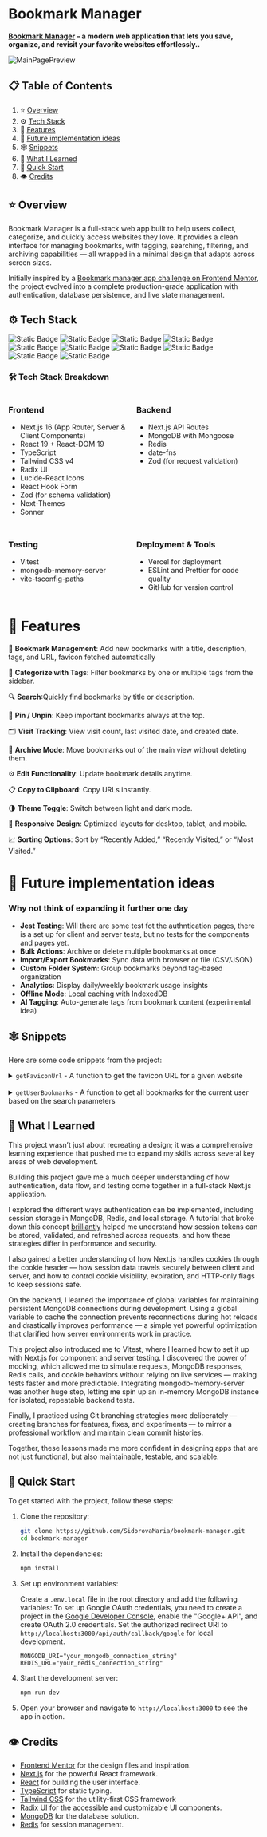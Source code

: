 # Bookmark Manager

**[Bookmark Manager](https://bookmark-manager-gamma-nine.vercel.app/) – a modern web application that lets you save, organize, and revisit your favorite websites effortlessly..**

![MainPagePreview](/public/preview/preview-main.png)

## 📋 <a name="table">Table of Contents</a>

1. ⭐️ [Overview](#overview)
2. ⚙️ [Tech Stack](#tech-stack)
3. 🔋 [Features](#features)
4. 🚀 [Future implementation ideas](#future-implementation-ideas)
5. 🕸️ [Snippets](#snippets)
6. 📝 [What I Learned](#what-i-learned)
7. 🙌 [Quick Start](#quick-start)
8. 👁 [Credits](#credits)

## <a name="overview">⭐️ Overview</a>

Bookmark Manager is a full-stack web app built to help users collect, categorize, and quickly access websites they love.
It provides a clean interface for managing bookmarks, with tagging, searching, filtering, and archiving capabilities — all wrapped in a minimal design that adapts across screen sizes.

Initially inspired by a [Bookmark manager app challenge on Frontend Mentor](https://www.frontendmentor.io/challenges/bookmark-manager-app), the project evolved into a complete production-grade application with authentication, database persistence, and live state management.

## <a name="tech-stack">⚙️ Tech Stack</a>

<img alt="Static Badge" src="https://img.shields.io/badge/Next.js-black?style=for-the-badge&logo=next.js&logoColor=white"> <img alt="Static Badge" src="https://img.shields.io/badge/React-blue?style=for-the-badge&logo=react&logoColor=white"> <img alt="Static Badge" src="https://img.shields.io/badge/TypeScript-3178c6?style=for-the-badge&logo=typescript&logoColor=white"> <img alt="Static Badge" src="https://img.shields.io/badge/TailwindCSS-06b6d4?style=for-the-badge&logo=tailwindcss&logoColor=white"> <img alt="Static Badge" src="https://img.shields.io/badge/RadixUI-black?style=for-the-badge&logo=radixui&logoColor=white"> <img alt="Static Badge" src="https://img.shields.io/badge/MongoDB-4fa94d?style=for-the-badge&logo=mongodb&logoColor=white"> <img alt="Static Badge" src="https://img.shields.io/badge/Mongoose-880000?style=for-the-badge&logo=mongoose&logoColor=white"> <img alt="Static Badge" src="https://img.shields.io/badge/Zod-3b82f6?style=for-the-badge&logo=zod&logoColor=white"> <img alt="Static Badge" src="https://img.shields.io/badge/Vercel-black?style=for-the-badge&logo=vercel&logoColor=white">
<img alt="Static Badge" src="https://img.shields.io/badge/Vitest-black?style=for-the-badge&logo=vitest&logoColor=white">

### 🛠️ Tech Stack Breakdown

<div style="display: flex; flex-wrap: wrap; gap: 10px;">
  <div style="flex: 1; min-width: 200px;">
    <h3>Frontend</h3>
    <ul>
      <li>Next.js 16 (App Router, Server & Client Components)</li>
      <li>React 19 + React-DOM 19</li>
      <li>TypeScript</li>
      <li>Tailwind CSS v4</li>
      <li>Radix UI</li>
      <li>Lucide-React Icons</li>
      <li>React Hook Form</li>
      <li>Zod (for schema validation)</li>
      <li>Next-Themes</li>
      <li>Sonner</li>
    </ul>
  </div>
  <div style="flex: 1; min-width: 200px;">
    <h3>Backend</h3>
    <ul>
      <li>Next.js API Routes</li>
      <li>MongoDB with Mongoose</li>
      <li>Redis</li>
      <li>date-fns</li>
      <li>Zod (for request validation)</li>
    </ul>
  </div>
   <div style="flex: 1; min-width: 200px;">
    <h3>Testing</h3>
    <ul>
      <li>Vitest</li>
      <li>mongodb-memory-server</li>
      <li>vite-tsconfig-paths</li>
    </ul>
  </div>
  <div style="flex: 1; min-width: 200px;">
    <h3>Deployment & Tools</h3>
    <ul>
      <li>Vercel for deployment</li>
      <li>ESLint and Prettier for code quality</li>
      <li>GitHub for version control</li>
    </ul>
  </div>
</div>

# <a name="features">🔋 Features</a>

📖 **Bookmark Management**: Add new bookmarks with a title, description, tags, and URL, favicon fetched automatically

📂 **Categorize with Tags**: Filter bookmarks by one or multiple tags from the sidebar.

🔍 **Search**:Quickly find bookmarks by title or description.

📌 **Pin / Unpin**: Keep important bookmarks always at the top.

🗂 **Visit Tracking**: View visit count, last visited date, and created date.

🎨 **Archive Mode**: Move bookmarks out of the main view without deleting them.

⚙️ **Edit Functionality**: Update bookmark details anytime.

📋 **Copy to Clipboard**: Copy URLs instantly.

🌗 **Theme Toggle**: Switch between light and dark mode.

📱 **Responsive Design**: Optimized layouts for desktop, tablet, and mobile.

📈 **Sorting Options**: Sort by “Recently Added,” “Recently Visited,” or “Most Visited.”

# <a name="future-implementation-ideas">🚀 Future implementation ideas</a>

<h3>Why not think of expanding it further one day </h3>

- **Jest Testing**: Will there are some test fot the authntication pages, there is a set up for client and server tests, but no tests for the components and pages yet.
- **Bulk Actions**: Archive or delete multiple bookmarks at once
- **Import/Export Bookmarks**: Sync data with browser or file (CSV/JSON)
- **Custom Folder System**: Group bookmarks beyond tag-based organization
- **Analytics**: Display daily/weekly bookmark usage insights
- **Offline Mode**: Local caching with IndexedDB
- **AI Tagging**: Auto-generate tags from bookmark content (experimental idea)

## <a name="snippets">🕸️ Snippets</a>

Here are some code snippets from the project:

<details>
<summary><code>getFaviconUrl</code> - A function to get the favicon URL for a given website</summary>

```typescript
export function getFaviconUrl(websiteUrl: string) {
  const domain = new URL(websiteUrl).hostname;
  return `https://www.google.com/s2/favicons?sz=64&domain_url=${domain}`;
}
```

</details>

<br/>

<details>
<summary><code>getUserBookmarks</code> - A function to get all bookmarks for the current user based on the search parameters</summary>

```typescript
"use server";
export async function getUserBookmarks({
  searchParams,
}: {
  searchParams: Partial<bookmarkSearchParams>;
}): Promise<{ ok: true; bookmarks: IBookmark[] } | { ok: false; error: string }> {
  const userId = await getCurrentUser();
  if (!userId) {
    return { ok: false, error: "User not authenticated." };
  }
  try {
    await connectDb();
    // eslint-disable-next-line @typescript-eslint/no-explicit-any
    const query: any = { userId: String(userId.user) };
    if (searchParams.archived !== undefined) {
      query.isArchived = searchParams.archived;
    }
    if (searchParams.withTags && searchParams.withTags.length > 0) {
      query.tags = { $all: searchParams.withTags };
    }
    if (searchParams.query) {
      query.$or = [
        { title: { $regex: searchParams.query, $options: "i" } },
        { description: { $regex: searchParams.query, $options: "i" } },
      ];
    }
    let sortOption: { [key: string]: -1 | 1 } = { pinned: -1, createdAt: -1 }; // default sort
    if (searchParams.sortby === "rec-visited") {
      sortOption = { pinned: -1, lastVisitedAt: -1 };
    } else if (searchParams.sortby === "most-visited") {
      sortOption = { pinned: -1, visitCount: -1 };
    }
    const page = searchParams.page && searchParams.page > 0 ? searchParams.page : 1;
    const limit = searchParams.limit && searchParams.limit > 0 ? searchParams.limit : 20;
    const bookmarks = await Bookmark.find(query)
      .sort(sortOption)
      .skip((page - 1) * limit)
      .limit(limit)
      .lean();
    return {
      ok: true,
      bookmarks: JSON.parse(JSON.stringify(bookmarks)),
    };
  } catch (error) {
    console.error(error);
    return { ok: false, error: "Failed to fetch bookmarks." };
  }
}
```

</details>

## <a name="what-i-learned">📝 What I Learned</a>

This project wasn’t just about recreating a design; it was a comprehensive learning experience that pushed me to expand my skills across several key areas of web development.

Building this project gave me a much deeper understanding of how authentication, data flow, and testing come together in a full-stack Next.js application.

I explored the different ways authentication can be implemented, including session storage in MongoDB, Redis, and local storage. A tutorial that broke down this concept [brilliantly](https://www.youtube.com/watch?v=yoiBv0K6_1U&t=3126s)
helped me understand how session tokens can be stored, validated, and refreshed across requests, and how these strategies differ in performance and security.

I also gained a better understanding of how Next.js handles cookies through the cookie header — how session data travels securely between client and server, and how to control cookie visibility, expiration, and HTTP-only flags to keep sessions safe.

On the backend, I learned the importance of global variables for maintaining persistent MongoDB connections during development. Using a global variable to cache the connection prevents reconnections during hot reloads and drastically improves performance — a simple yet powerful optimization that clarified how server environments work in practice.

This project also introduced me to Vitest, where I learned how to set it up with Next.js for component and server testing. I discovered the power of mocking, which allowed me to simulate requests, MongoDB responses, Redis calls, and cookie behaviors without relying on live services — making tests faster and more predictable. Integrating mongodb-memory-server was another huge step, letting me spin up an in-memory MongoDB instance for isolated, repeatable backend tests.

Finally, I practiced using Git branching strategies more deliberately — creating branches for features, fixes, and experiments — to mirror a professional workflow and maintain clean commit histories.

Together, these lessons made me more confident in designing apps that are not just functional, but also maintainable, testable, and scalable.

## <a name="quick-start">🙌 Quick Start</a>

To get started with the project, follow these steps:

1. Clone the repository:

   ```bash
   git clone https://github.com/SidorovaMaria/bookmark-manager.git
   cd bookmark-manager
   ```

2. Install the dependencies:

   ```bash
   npm install
   ```

3. Set up environment variables:

   Create a `.env.local` file in the root directory and add the following variables:
   To set up Google OAuth credentials, you need to create a project in the [Google Developer Console](https://console.developers.google.com/), enable the "Google+ API", and create OAuth 2.0 credentials. Set the authorized redirect URI to `http://localhost:3000/api/auth/callback/google` for local development.

   ```env
   MONGODB_URI="your_mongodb_connection_string"
   REDIS_URL="your_redis_connection_string"
   ```

4. Start the development server:

   ```bash
   npm run dev
   ```

5. Open your browser and navigate to `http://localhost:3000` to see the app in action.

## <a name="credits">👁 Credits</a>

- [Frontend Mentor](https://www.frontendmentor.io/) for the design files and inspiration.
- [Next.js](https://nextjs.org/) for the powerful React framework.
- [React](https://reactjs.org/) for building the user interface.
- [TypeScript](https://www.typescriptlang.org/) for static typing.
- [Tailwind CSS](https://tailwindcss.com/) for the utility-first CSS framework
- [Radix UI](https://www.radix-ui.com/) for the accessible and customizable UI components.
- [MongoDB](https://www.mongodb.com/) for the database solution.
- [Redis](https://redis.io/) for session management.
